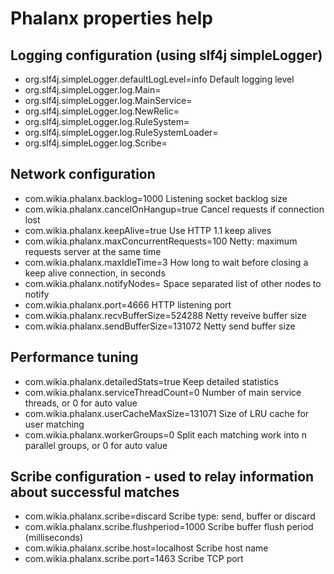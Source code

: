 # Phalanx properties help
## Logging configuration (using slf4j simpleLogger)
* org.slf4j.simpleLogger.defaultLogLevel=info
Default logging level
* org.slf4j.simpleLogger.log.Main=
* org.slf4j.simpleLogger.log.MainService=
* org.slf4j.simpleLogger.log.NewRelic=
* org.slf4j.simpleLogger.log.RuleSystem=
* org.slf4j.simpleLogger.log.RuleSystemLoader=
* org.slf4j.simpleLogger.log.Scribe=

## Network configuration
* com.wikia.phalanx.backlog=1000
Listening socket backlog size
* com.wikia.phalanx.cancelOnHangup=true
Cancel requests if connection lost
* com.wikia.phalanx.keepAlive=true
Use HTTP 1.1 keep alives
* com.wikia.phalanx.maxConcurrentRequests=100
Netty: maximum requests server at the same time
* com.wikia.phalanx.maxIdleTime=3
How long to wait before closing a keep alive connection, in seconds
* com.wikia.phalanx.notifyNodes=
Space separated list of other nodes to notify
* com.wikia.phalanx.port=4666
HTTP listening port
* com.wikia.phalanx.recvBufferSize=524288
Netty reveive buffer size
* com.wikia.phalanx.sendBufferSize=131072
Netty send buffer size

## Performance tuning
* com.wikia.phalanx.detailedStats=true
Keep detailed statistics
* com.wikia.phalanx.serviceThreadCount=0
Number of main service threads, or 0 for auto value
* com.wikia.phalanx.userCacheMaxSize=131071
Size of LRU cache for user matching
* com.wikia.phalanx.workerGroups=0
Split each matching work into n parallel groups, or 0 for auto value

## Scribe configuration - used to relay information about successful matches
* com.wikia.phalanx.scribe=discard
Scribe type: send, buffer or discard
* com.wikia.phalanx.scribe.flushperiod=1000
Scribe buffer flush period (milliseconds)
* com.wikia.phalanx.scribe.host=localhost
Scribe host name
* com.wikia.phalanx.scribe.port=1463
Scribe TCP port

